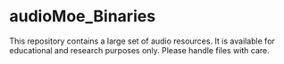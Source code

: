 # audioMoe_Binaries

This repository contains a large set of audio resources. It is available for educational and research purposes only. Please handle files with care.